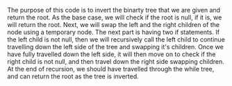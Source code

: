 The purpose of this code is to invert the binarty tree that we are given and return the root. As the base case, we will check if the root is null, if it is, we will return the root. Next, we will swap the left and the right children of the node using a temporary node. The next part is having two if statements. If the left child is not null, then we will recursively call the left child to continue travelling down the left side of the tree and swapping it's children. Once we have fully travelled down the left side, it will then move on to check if the right child is not null, and then travel down the right side swapping children. At the end of recursion, we should have travelled through the while tree, and can return the root as the tree is inverted.
